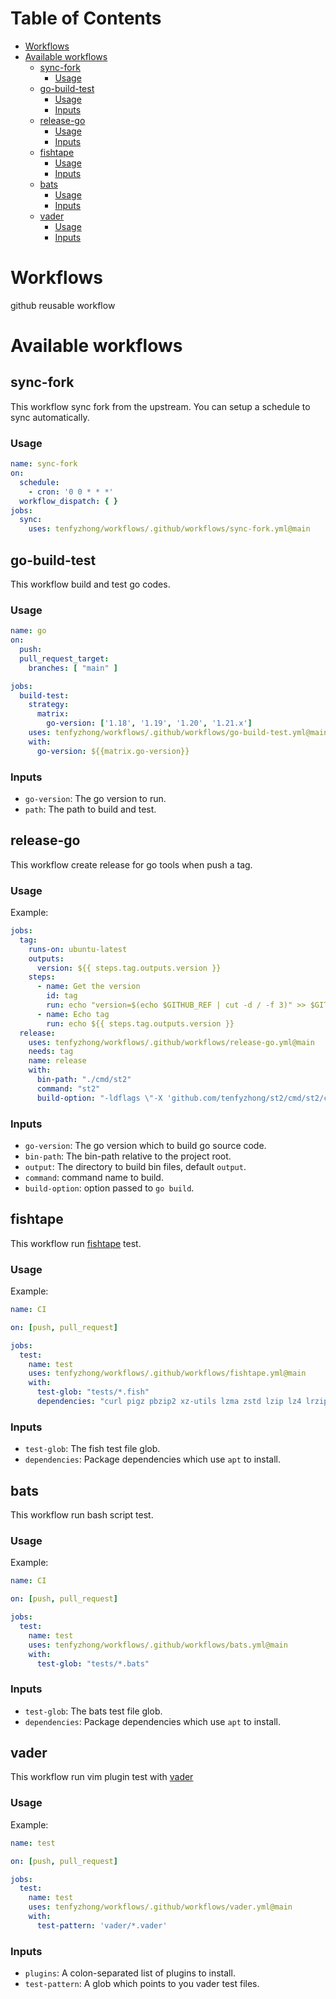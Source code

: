 # Table of Contents
- [Workflows](#workflows)
- [Available workflows](#available-workflows)
  - [sync-fork](#sync-fork)
    - [Usage](#usage)
  - [go-build-test](#go-build-test)
    - [Usage](#usage)
    - [Inputs](#inputs)
  - [release-go](#release-go)
    - [Usage](#usage)
    - [Inputs](#inputs)
  - [fishtape](#fishtape)
    - [Usage](#usage)
    - [Inputs](#inputs)
  - [bats](#bats)
    - [Usage](#usage)
    - [Inputs](#inputs)
  - [vader](#vader)
    - [Usage](#usage)
    - [Inputs](#inputs)

# Workflows
github reusable workflow

# Available workflows
## sync-fork
This workflow sync fork from the upstream. You can setup a schedule to sync automatically.
### Usage
```yaml
name: sync-fork
on:
  schedule:
    - cron: '0 0 * * *'
  workflow_dispatch: { }
jobs:
  sync:
    uses: tenfyzhong/workflows/.github/workflows/sync-fork.yml@main
```

## go-build-test
This workflow build and test go codes.
### Usage
```yaml
name: go
on:
  push:
  pull_request_target:
    branches: [ "main" ]

jobs:
  build-test:
    strategy:
      matrix:
        go-version: ['1.18', '1.19', '1.20', '1.21.x']
    uses: tenfyzhong/workflows/.github/workflows/go-build-test.yml@main
    with: 
      go-version: ${{matrix.go-version}}
```

### Inputs
- `go-version`: The go version to run.
- `path`: The path to build and test. 

## release-go
This workflow create release for go tools when push a tag.
### Usage
Example: 
```yaml
jobs:
  tag:
    runs-on: ubuntu-latest
    outputs:
      version: ${{ steps.tag.outputs.version }}
    steps:
      - name: Get the version
        id: tag
        run: echo "version=$(echo $GITHUB_REF | cut -d / -f 3)" >> $GITHUB_OUTPUT
      - name: Echo tag
        run: echo ${{ steps.tag.outputs.version }}
  release:
    uses: tenfyzhong/workflows/.github/workflows/release-go.yml@main
    needs: tag
    name: release
    with:
      bin-path: "./cmd/st2"
      command: "st2"
      build-option: "-ldflags \"-X 'github.com/tenfyzhong/st2/cmd/st2/config.Version=${{ needs.tag.outputs.version }}'\""

```

### Inputs
- `go-version`: The go version which to build go source code.
- `bin-path`: The bin-path relative to the project root.
- `output`: The directory to build bin files, default `output`.
- `command`: command name to build.
- `build-option`: option passed to `go build`.

## fishtape
This workflow run [fishtape](https://github.com/jorgebucaran/fishtape) test.
### Usage
Example:
```yaml
name: CI

on: [push, pull_request]

jobs:
  test:
    name: test
    uses: tenfyzhong/workflows/.github/workflows/fishtape.yml@main
    with:
      test-glob: "tests/*.fish"
      dependencies: "curl pigz pbzip2 xz-utils lzma zstd lzip lz4 lrzip 7zip bzip2 lrzip cpio rar unrar zpaq"
```

### Inputs
- `test-glob`: The fish test file glob.
- `dependencies`: Package dependencies which use `apt` to install. 

## bats
This workflow run bash script test.
### Usage
Example:
```yaml
name: CI

on: [push, pull_request]

jobs:
  test:
    name: test
    uses: tenfyzhong/workflows/.github/workflows/bats.yml@main
    with:
      test-glob: "tests/*.bats"
```

### Inputs
- `test-glob`: The bats test file glob.
- `dependencies`: Package dependencies which use `apt` to install. 

## vader
This workflow run vim plugin test with [vader](https://github.com/junegunn/vader.vim)
### Usage
Example:
```yaml
name: test

on: [push, pull_request]

jobs:
  test:
    name: test
    uses: tenfyzhong/workflows/.github/workflows/vader.yml@main
    with:
      test-pattern: 'vader/*.vader'
```

### Inputs
- `plugins`: A colon-separated list of plugins to install.
- `test-pattern`: A glob which points to you vader test files.
